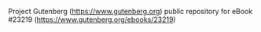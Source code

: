 Project Gutenberg (https://www.gutenberg.org) public repository for eBook #23219 (https://www.gutenberg.org/ebooks/23219)

